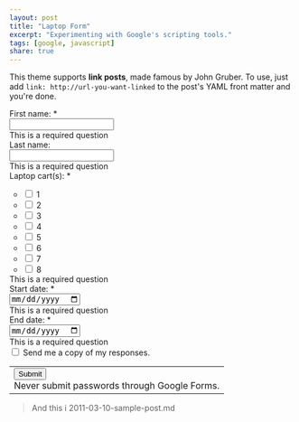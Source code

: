 ```yaml
---
layout: post
title: "Laptop Form"
excerpt: "Experimenting with Google's scripting tools."
tags: [google, javascript]
share: true
---
```


This theme supports **link posts**, made famous by John Gruber. To use, just add `link: http://url-you-want-linked` to the post's YAML front matter and you're done.
<br>

<form action="https://docs.google.com/a/roundrockisd.org/forms/d/1r6F1uqhD_2PqmFZLHedntRtkftF-BFoeB2orTPSMELU/formResponse" method="POST" id="ss-form" target="_self" onsubmit=""><ol role="list" class="ss-question-list" style="padding-left: 0">
<div class="ss-form-question errorbox-good" role="listitem">
<div dir="ltr" class="ss-item ss-item-required ss-text"><div class="ss-form-entry">
<label class="ss-q-item-label" for="entry_1599389208"><div class="ss-q-title">First name: 
<label for="itemView.getDomIdToLabel()" aria-label="(Required field)"></label>
<span class="ss-required-asterisk" aria-hidden="true">*</span></div>
<div class="ss-q-help ss-secondary-text" dir="ltr"></div></label>
<input type="text" name="entry.1599389208" value="" class="ss-q-short" id="entry_1599389208" dir="auto" aria-label="First name:   " aria-required="true" required="" title="">
<div class="error-message" id="1007954879_errorMessage"></div>
<div class="required-message">This is a required question</div>
</div></div></div> <div class="ss-form-question errorbox-good" role="listitem">
<div dir="ltr" class="ss-item  ss-text"><div class="ss-form-entry">
<label class="ss-q-item-label" for="entry_570759437"><div class="ss-q-title">Last name:
</div>
<div class="ss-q-help ss-secondary-text" dir="ltr"></div></label>
<input type="text" name="entry.570759437" value="" class="ss-q-short" id="entry_570759437" dir="auto" aria-label="Last name:  " title="">
<div class="error-message" id="1803518787_errorMessage"></div>
<div class="required-message">This is a required question</div>
</div></div></div> <div class="ss-form-question errorbox-good" role="listitem">
<div dir="ltr" class="ss-item ss-item-required ss-checkbox"><div class="ss-form-entry">
<label class="ss-q-item-label" for="entry_1682313711"><div class="ss-q-title">Laptop cart(s):
<label for="itemView.getDomIdToLabel()" aria-label="(Required field)"></label>
<span class="ss-required-asterisk" aria-hidden="true">*</span></div>
<div class="ss-q-help ss-secondary-text" dir="ltr"></div></label>

<ul class="ss-choices ss-choices-required" role="group" aria-label="Laptop cart(s):  "><li class="ss-choice-item"><label><span class="ss-choice-item-control goog-inline-block"><input type="checkbox" name="entry.1124001411" value="1" id="group_1124001411_1" role="checkbox" class="ss-q-checkbox" aria-required="true"></span>
<span class="ss-choice-label">1</span>
</label></li> <li class="ss-choice-item"><label><span class="ss-choice-item-control goog-inline-block"><input type="checkbox" name="entry.1124001411" value="2" id="group_1124001411_2" role="checkbox" class="ss-q-checkbox" aria-required="true"></span>
<span class="ss-choice-label">2</span>
</label></li> <li class="ss-choice-item"><label><span class="ss-choice-item-control goog-inline-block"><input type="checkbox" name="entry.1124001411" value="3" id="group_1124001411_3" role="checkbox" class="ss-q-checkbox" aria-required="true"></span>
<span class="ss-choice-label">3</span>
</label></li> <li class="ss-choice-item"><label><span class="ss-choice-item-control goog-inline-block"><input type="checkbox" name="entry.1124001411" value="4" id="group_1124001411_4" role="checkbox" class="ss-q-checkbox" aria-required="true"></span>
<span class="ss-choice-label">4</span>
</label></li> <li class="ss-choice-item"><label><span class="ss-choice-item-control goog-inline-block"><input type="checkbox" name="entry.1124001411" value="5" id="group_1124001411_5" role="checkbox" class="ss-q-checkbox" aria-required="true"></span>
<span class="ss-choice-label">5</span>
</label></li> <li class="ss-choice-item"><label><span class="ss-choice-item-control goog-inline-block"><input type="checkbox" name="entry.1124001411" value="6" id="group_1124001411_6" role="checkbox" class="ss-q-checkbox" aria-required="true"></span>
<span class="ss-choice-label">6</span>
</label></li> <li class="ss-choice-item"><label><span class="ss-choice-item-control goog-inline-block"><input type="checkbox" name="entry.1124001411" value="7" id="group_1124001411_7" role="checkbox" class="ss-q-checkbox" aria-required="true"></span>
<span class="ss-choice-label">7</span>
</label></li> <li class="ss-choice-item"><label><span class="ss-choice-item-control goog-inline-block"><input type="checkbox" name="entry.1124001411" value="8" id="group_1124001411_8" role="checkbox" class="ss-q-checkbox" aria-required="true"></span>
<span class="ss-choice-label">8</span>
</label></li></ul>
<div class="error-message" id="1682313711_errorMessage"></div>
<div class="required-message">This is a required question</div></div></div></div> <div class="ss-form-question errorbox-good" role="listitem">
<div dir="ltr" class="ss-item ss-item-required ss-date"><div class="ss-form-entry">
<label class="ss-q-item-label" for="entry_488385253"><div class="ss-q-title">Start date:
<label for="itemView.getDomIdToLabel()" aria-label="(Required field)"></label>
<span class="ss-required-asterisk" aria-hidden="true">*</span></div>
<div class="ss-q-help ss-secondary-text" dir="ltr"></div></label>
<input type="date" name="entry.488385253" value="" class="ss-q-date" dir="auto" id="entry_488385253" aria-label="Start date:  " aria-required="true" required="">
<div class="required-message">This is a required question</div></div></div></div> <div class="ss-form-question errorbox-good" role="listitem">
<div dir="ltr" class="ss-item ss-item-required ss-date"><div class="ss-form-entry">
<label class="ss-q-item-label" for="entry_201653070"><div class="ss-q-title">End date:
<label for="itemView.getDomIdToLabel()" aria-label="(Required field)"></label>
<span class="ss-required-asterisk" aria-hidden="true">*</span></div>
<div class="ss-q-help ss-secondary-text" dir="ltr"></div></label>
<input type="date" name="entry.201653070" value="" class="ss-q-date" dir="auto" id="entry_201653070" aria-label="End date:  " aria-required="true" required="">
<div class="required-message">This is a required question</div></div></div></div>
<input type="hidden" name="draftResponse" value="[,,&quot;7162224230339241445&quot;]
">
<input type="hidden" name="pageHistory" value="0">

<input type="hidden" name="token" value="t-arx0wBAAA.HqsHHKsBl_2AvqG9Pl90Gg.w60INAX-sMAIEnFlRmDYbQ">
<input type="hidden" name="fbzx" value="7162224230339241445">
<div class="ss-send-email-receipt" style="margin-bottom: 4px;" dir="ltr"><label for="emailReceipt" style="display:inline;"><input type="checkbox" name="emailReceipt" value="true" id="emailReceipt">
Send me a copy of my responses.</label></div>
<div class="ss-item ss-navigate"><table id="navigation-table"><tbody><tr><td class="ss-form-entry goog-inline-block" id="navigation-buttons" dir="ltr">
<input type="submit" name="submit" value="Submit" id="ss-submit" class="jfk-button jfk-button-action ">
<div class="ss-password-warning ss-secondary-text">Never submit passwords through Google Forms.</div></td>
</tr></tbody></table></div></ol></form>

> And this i
2011-03-10-sample-post.md
